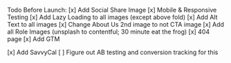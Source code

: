Todo Before Launch: 
[x] Add Social Share Image
[x] Mobile & Responsive Testing
[x] Add Lazy Loading to all images (except above fold)
[x] Add Alt Text to all images
[x] Change About Us 2nd image to not CTA image
[x] Add all Role Images (unsplash to contentful; 30 minute eat the frog)
[x] 404 page
[x] Add GTM 

[x] Add SavvyCal
[ ] Figure out AB testing and conversion tracking for this 
